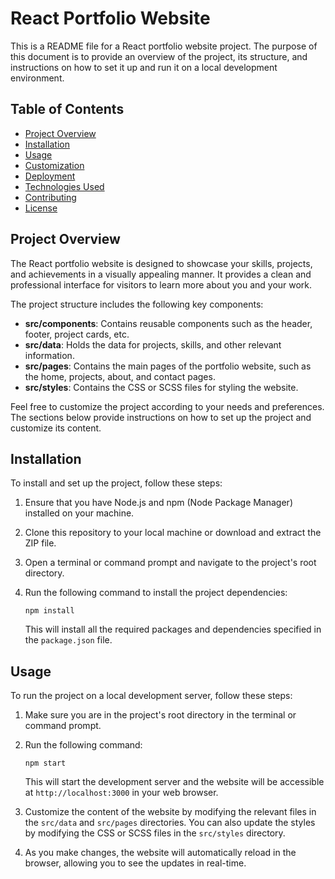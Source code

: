 # React Portfolio Website

This is a README file for a React portfolio website project. The purpose of this document is to provide an overview of the project, its structure, and instructions on how to set it up and run it on a local development environment.

## Table of Contents

- [Project Overview](#project-overview)
- [Installation](#installation)
- [Usage](#usage)
- [Customization](#customization)
- [Deployment](#deployment)
- [Technologies Used](#technologies-used)
- [Contributing](#contributing)
- [License](#license)

## Project Overview

The React portfolio website is designed to showcase your skills, projects, and achievements in a visually appealing manner. It provides a clean and professional interface for visitors to learn more about you and your work.

The project structure includes the following key components:

- **src/components**: Contains reusable components such as the header, footer, project cards, etc.
- **src/data**: Holds the data for projects, skills, and other relevant information.
- **src/pages**: Contains the main pages of the portfolio website, such as the home, projects, about, and contact pages.
- **src/styles**: Contains the CSS or SCSS files for styling the website.

Feel free to customize the project according to your needs and preferences. The sections below provide instructions on how to set up the project and customize its content.

## Installation

To install and set up the project, follow these steps:

1. Ensure that you have Node.js and npm (Node Package Manager) installed on your machine.

2. Clone this repository to your local machine or download and extract the ZIP file.

3. Open a terminal or command prompt and navigate to the project's root directory.

4. Run the following command to install the project dependencies:

   ```shell
   npm install
   ```

   This will install all the required packages and dependencies specified in the `package.json` file.

## Usage

To run the project on a local development server, follow these steps:

1. Make sure you are in the project's root directory in the terminal or command prompt.

2. Run the following command:

   ```shell
   npm start
   ```

   This will start the development server and the website will be accessible at `http://localhost:3000` in your web browser.

3. Customize the content of the website by modifying the relevant files in the `src/data` and `src/pages` directories. You can also update the styles by modifying the CSS or SCSS files in the `src/styles` directory.

4. As you make changes, the website will automatically reload in the browser, allowing you to see the updates in real-time.

